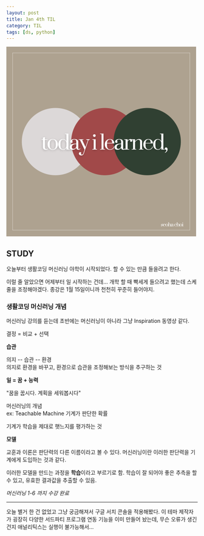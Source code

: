 ```yaml
---
layout: post
title: Jan 4th TIL
category: TIL
tags: [ds, python]
---
```



![hm](/images/til-image.png)


## STUDY

오늘부터 생활코딩 머신러닝 야학이 시작되었다. 할 수 있는 만큼 들을려고 한다.

이럴 줄 알았으면 어제부터 일 시작하는 건데... 개학 할 때 빡세게 들으려고 했는데 스케줄을 조정해야겠다. 종강은 1월 15일이니까 천천히 꾸준히 들어야지.

### 생활코딩 머신러닝 개념

머신러닝 강의를 듣는데 초반에는 머신러닝이 아니라 그냥 Inspiration 동영상 같다.

결정 = 비교 + 선택

**습관**

의지 -- 습관 -- 환경   
의지로 환경을 바꾸고, 환경으로 습관을 조정해보는 방식을 추구하는 것

**일 = 꿈 + 능력**

"꿈을 꿉시다. 계획을 세워봅시다"

머신러닝의 개념  
ex:
Teachable Machine
기계가 판단한 확률

기계가 학습을 제대로 햇느지를 평가하는 것

**모델**

교훈과 이론은 판단력의 다른 이름이라고 볼 수 있다. 머신러닝이란 이러한 판단력을 기계에게 도입하는 것과 같다.

이러한 모델을 만드는 과정을 **학습**이라고 부르기로 함. 학습이 잘 되어야 좋은 추측을 할 수 있고, 유효한 결과값을 추출할 수 있음.

*머신러닝 1-6 까지 수강 완료*

---

오늘 별거 한 건 없었고 그냥 궁금해져서 구글 서치 콘솔을 적용해봤다. 이 테마 제작자가 굉장히 다양한 서드파티 프로그램 연동 기능을 이미 만들어 놨는데, 무슨 오류가 생긴 건지 애널리틱스는 실행이 불가능해서...
